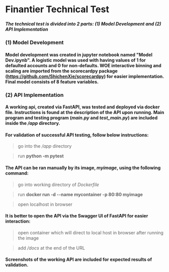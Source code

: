 # Finantier Technical Test
##### The technical test is divided into 2 parts: (1) Model Development and (2) API Implementation

### (1) Model Development
#### Model development was created in jupyter notebook named "Model Dev.ipynb". A logistic model was used with having values of 1 for defaulted accounts and 0 for non-defaults. WOE interactive binning and scaling are imported from the scorecardpy package (<https://github.com/ShichenXie/scorecardpy>) for easier implementation. Final model consists of 8 feature variables.

### (2) API Implementation
#### A working api, created via FastAPI, was tested and deployed via docker file. Instructions is found at the description of the API upon running. Main program and testing program (*main.py* and *test_main.py*) are included inside the */app* directory. 

#### For validation of successful API testing, follow below instructions:
> go into the */app* directory 

> run **python -m pytest**

#### The API can be ran manually by its image, *myimage*, using the following command:
> go into working directory of *Dockerfile*

> run **docker run -d --name mycontainer -p 80:80 myimage**

> open localhost in browser

#### It is better to open the API via the Swagger UI of FastAPI for easier interaction:
> open container which will direct to local host in browser after running the image

> add */docs* at the end of the URL

#### Screenshots of the working API are included for expected results of validation. 
